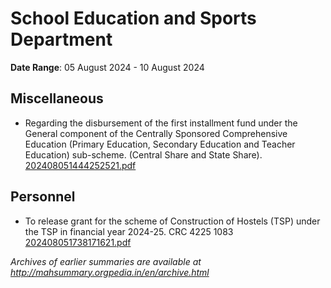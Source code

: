 # School Education and Sports Department

**Date Range**: 05 August 2024 - 10 August 2024


## Miscellaneous
- Regarding the disbursement of the first installment fund under the General component of the Centrally Sponsored Comprehensive Education (Primary Education, Secondary Education and Teacher Education) sub-scheme. (Central Share and State Share).\
  [202408051444252521.pdf](https://gr.maharashtra.gov.in/Site/Upload/Government%20Resolutions/English/202408051444252521.pdf)

## Personnel
- To release grant for the scheme of Construction of Hostels (TSP)  under the TSP in financial year 2024-25. CRC 4225 1083\
  [202408051738171621.pdf](https://gr.maharashtra.gov.in/Site/Upload/Government%20Resolutions/English/202408051738171621.pdf)


*Archives of earlier summaries are available at http://mahsummary.orgpedia.in/en/archive.html*